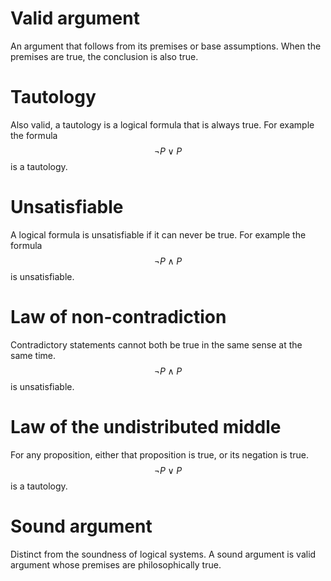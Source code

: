 # Valid argument
An argument that follows from its premises or base assumptions. When the
premises are true, the conclusion is also true.

# Tautology
Also valid, a tautology is a logical formula that is always true. For example the formula $$\neg P \lor P$$ is a tautology.

# Unsatisfiable
A logical formula is unsatisfiable if it can never be true. For example the formula $$\neg P \land P$$ is unsatisfiable.

# Law of non-contradiction
Contradictory statements cannot both be true in the same sense at the same time. $$\neg P \land P$$ is unsatisfiable.

# Law of the undistributed middle
For any proposition, either that proposition is true, or its negation is true. $$\neg P \lor P$$ is a tautology.

# Sound argument
Distinct from the soundness of logical systems. A sound argument is valid argument whose premises are philosophically true.
